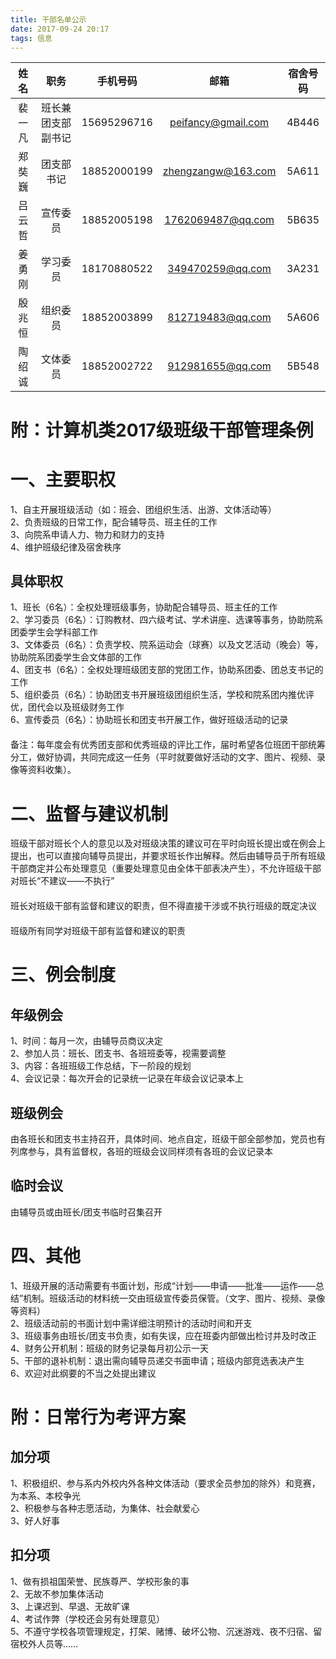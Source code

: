 ```yaml
---
title: 干部名单公示
date: 2017-09-24 20:17
tags: 信息
---
```


姓名 | 职务 | 手机号码 | 邮箱 | 宿舍号码
:---------: | :---------: | :---------: | :---------: | :---------: | 
裴一凡 | 班长兼团支部副书记 | 15695296716 | peifancy@gmail.com | 4B446
郑奘巍 | 团支部书记 | 18852000199 | zhengzangw@163.com | 5A611
吕云哲 | 宣传委员 | 18852005198 | 1762069487@qq.com | 5B635
姜勇刚 | 学习委员 | 18170880522 | 349470259@qq.com | 3A231
殷兆恒 | 组织委员 | 18852003899 | 812719483@qq.com | 5A606
陶绍诚 | 文体委员 | 18852002722 | 912981655@qq.com | 5B548

# 附：计算机类2017级班级干部管理条例

# 一、主要职权
1、自主开展班级活动（如：班会、团组织生活、出游、文体活动等）  
2、负责班级的日常工作，配合辅导员、班主任的工作  
3、向院系申请人力、物力和财力的支持  
4、维护班级纪律及宿舍秩序  

## 具体职权
1、班长（6名）：全权处理班级事务，协助配合辅导员、班主任的工作  
2、学习委员（6名）：订购教材、四六级考试、学术讲座、选课等事务，协助院系团委学生会学科部工作  
3、文体委员（6名）：负责学校、院系运动会（球赛）以及文艺活动（晚会）等，协助院系团委学生会文体部的工作  
4、团支书（6名）：全权处理班级团支部的党团工作，协助系团委、团总支书记的工作  
5、组织委员（6名）：协助团支书开展班级团组织生活，学校和院系团内推优评优，团代会以及班级财务工作  
6、宣传委员（6名）：协助班长和团支书开展工作，做好班级活动的记录  
　  
备注：每年度会有优秀团支部和优秀班级的评比工作，届时希望各位班团干部统筹分工，做好协调，共同完成这一任务（平时就要做好活动的文字、图片、视频、录像等资料收集）。  

# 二、监督与建议机制
班级干部对班长个人的意见以及对班级决策的建议可在平时向班长提出或在例会上提出，也可以直接向辅导员提出，并要求班长作出解释。然后由辅导员于所有班级干部商定并公布处理意见（重要处理意见由全体干部表决产生），不允许班级干部对班长“不建议――不执行”  
　  
班长对班级干部有监督和建议的职责，但不得直接干涉或不执行班级的既定决议  
　  
班级所有同学对班级干部有监督和建议的职责  

# 三、例会制度
## 年级例会
1、时间：每月一次，由辅导员商议决定  
2、参加人员：班长、团支书、各班班委等，视需要调整  
3、内容：各班班级工作总结，下一阶段的规划  
4、会议记录：每次开会的记录统一记录在年级会议记录本上  
## 班级例会
由各班长和团支书主持召开，具体时间、地点自定，班级干部全部参加，党员也有列席参与，具有监督权，各班的班级会议同样须有各班的会议记录本  
## 临时会议
由辅导员或由班长/团支书临时召集召开  

# 四、其他
1、班级开展的活动需要有书面计划，形成“计划――申请――批准――运作――总结”机制。班级活动的材料统一交由班级宣传委员保管。（文字、图片、视频、录像等资料）  
2、班级活动前的书面计划中需详细注明预计的活动时间和开支  
3、班级事务由班长/团支书负责，如有失误，应在班委内部做出检讨并及时改正  
4、财务公开机制：班级的财务记录每月初公示一天  
5、干部的退补机制：退出需向辅导员递交书面申请；班级内部竞选表决产生  
6、欢迎对此纲要的不当之处提出建议  

# 附：日常行为考评方案
## 加分项
1、积极组织、参与系内外校内外各种文体活动（要求全员参加的除外）和竞赛，为本系、本校争光  
2、积极参与各种志愿活动，为集体、社会献爱心  
3、好人好事  
## 扣分项
1、做有损祖国荣誉、民族尊严、学校形象的事  
2、无故不参加集体活动  
3、上课迟到、早退、无故旷课  
4、考试作弊（学校还会另有处理意见）  
5、不遵守学校各项管理规定，打架、赌博、破坏公物、沉迷游戏、夜不归宿、留宿校外人员等……  